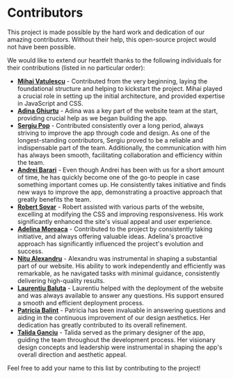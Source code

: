 # Contributors

This project is made possible by the hard work and dedication of our amazing contributors. Without their help, this open-source project would not have been possible. 

We would like to extend our heartfelt thanks to the following individuals for their contributions (listed in no particular order):

- **[Mihai Vatulescu](https://github.com/mihai-vatulescu13)** - Contributed from the very beginning, laying the foundational structure and helping to kickstart the project. Mihai played a crucial role in setting up the initial architecture, and provided expertise in JavaScript and CSS. 
- **[Adina Ghiurtu](https://github.com/adinalavinia)** - Adina was a key part of the website team at the start, providing crucial help as we began building the app.
- **[Sergiu Pop](https://github.com/SeGePop)** - Contributed consistently over a long period, always striving to improve the app through code and design. As one of the longest-standing contributors, Sergiu proved to be a reliable and indispensable part of the team. Additionally, the communication with him has always been smooth, facilitating collaboration and efficiency within the team.
- **[Andrei Barari](https://github.com/AndreiBarari)** - Even though Andrei has been with us for a short amount of time, he has quickly become one of the go-to people in case something important comes up. He consistently takes initiative and finds new ways to improve the app, demonstrating a proactive approach that greatly benefits the team.
- **[Robert Sovar](https://github.com/robertSovar)** - Robert assisted with various parts of the website, excelling at modifying the CSS and improving responsiveness. His work significantly enhanced the site's visual appeal and user experience.
- **[Adelina Moroaca](https://github.com/AdelinaMoroaca)** - Contributed to the project by consistently taking initiative, and always offering valuable ideas. Adelina's proactive approach has significantly influenced the project's evolution and success.
- **[Nitu Alexandru](https://github.com/NituAlexandru)** - Alexandru was instrumental in shaping a substantial part of our website. His ability to work independently and efficiently was remarkable, as he navigated tasks with minimal guidance, consistently delivering high-quality results.
- **[Laurentiu Baluta](https://github.com/lalalaurentiu)** - Laurentiu helped with the deployment of the website and was always available to answer any questions. His support ensured a smooth and efficient deployment process.
- **[Patricia Balint](https://www.instagram.com/balint_patricia03/)** - Patricia has been invaluable in answering questions and aiding in the continuous improvement of our design aesthetics. Her dedication has greatly contributed to its overall refinement.
- **[Talida Ganciu](https://github.com/talidag)** - Talida served as the primary designer of the app, guiding the team throughout the development process. Her visionary design concepts and leadership were instrumental in shaping the app's overall direction and aesthetic appeal.

Feel free to add your name to this list by contributing to the project!




